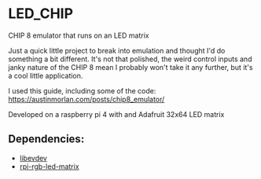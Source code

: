 # LED_CHIP
CHIP 8 emulator that runs on an LED matrix

Just a quick little project to break into emulation and thought I'd do something a bit different. It's not that polished, the weird control inputs and janky nature of the CHIP 8 mean I probably won't take it any further, but it's a cool little application.   

I used this guide, including some of the code: https://austinmorlan.com/posts/chip8_emulator/


Developed on a raspberry pi 4 with and Adafruit 32x64 LED matrix

## Dependencies:
* [libevdev](https://www.freedesktop.org/wiki/Software/libevdev/)
* [rpi-rgb-led-matrix](https://github.com/hzeller/rpi-rgb-led-matrix)
